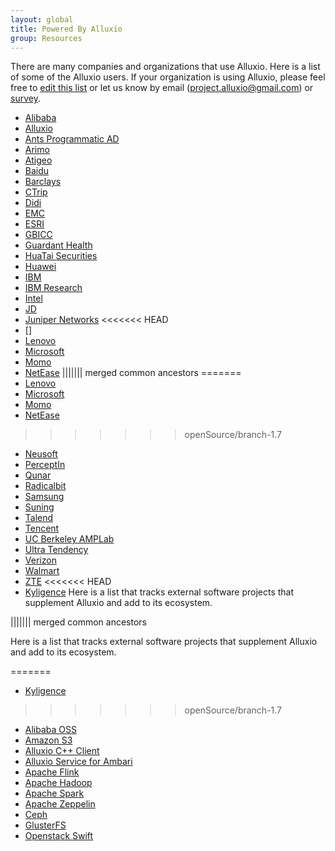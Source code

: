 ```yaml
---
layout: global
title: Powered By Alluxio
group: Resources
---
```


There are many companies and organizations that use Alluxio. Here is a list of some of the Alluxio
users. If your organization is using Alluxio, please feel free to 
[edit this list](https://github.com/alluxio/alluxio/edit/master/docs/en/Powered-By-Alluxio.md)
or let us know by email (project.alluxio@gmail.com) or
[survey](http://alluxio.org/resources/survey-users).

* [Alibaba](http://www.alibaba.com/)
* [Alluxio](http://www.alluxio.com/)
* [Ants Programmatic AD](http://ants.vn/)
* [Arimo](http://arimo.com/)
* [Atigeo](http://atigeo.com/)
* [Baidu](http://www.baidu.com/)
* [Barclays](http://www.barclays.co.uk/)
* [CTrip](http://www.ctrip.com/)
* [Didi](http://www.didichuxing.com/)
* [EMC](https://www.emc.com/)
* [ESRI](http://www.esri.com/)
* [GBICC](http://www.gbicc.net/)
* [Guardant Health](http://www.guardanthealth.com/)
* [HuaTai Securities](http://www.htsc.com.cn/htzq/investor/en/about.jsp)
* [Huawei](http://www.huawei.com/)
* [IBM](http://www.ibm.com/)
* [IBM Research](http://www.research.ibm.com/)
* [Intel](http://www.intel.com/)
* [JD](http://www.jd.com/)
* [Juniper Networks](http://www.juniper.net/)
<<<<<<< HEAD
* []
* [Lenovo](https://www3.lenovo.com/us/en/)
* [Microsoft](https://www.microsoft.com/en-us/)
* [Momo](https://www.immomo.com/)
* [NetEase](https://game.163.com/en/)
||||||| merged common ancestors
=======
* [Lenovo](https://www3.lenovo.com/us/en/)
* [Microsoft](https://www.microsoft.com/en-us/)
* [Momo](https://www.immomo.com/)
* [NetEase](https://game.163.com/en/)
>>>>>>> openSource/branch-1.7
* [Neusoft](http://www.neusoft.com/)
* [PerceptIn](http://www.perceptin.io/)
* [Qunar](http://www.qunar.com/)
* [Radicalbit](http://www.radicalbit.io)
* [Samsung](http://www.samsung.com/us/)
* [Suning](https://www.suning.com/)
* [Talend](https://www.talend.com/)
* [Tencent](https://www.tencent.com)
* [UC Berkeley AMPLab](https://amplab.cs.berkeley.edu/)
* [Ultra Tendency](http://ultratendency.com/)
* [Verizon](https://www.verizonwireless.com/)
* [Walmart](https://www.walmart.com/)
* [ZTE](http://www.zte.com.cn)
<<<<<<< HEAD
* [Kyligence](http://en.kyligence.io/)
Here is a list that tracks external software projects that supplement Alluxio and add to its ecosystem.

||||||| merged common ancestors

Here is a list that tracks external software projects that supplement Alluxio and add to its ecosystem.

=======
* [Kyligence](http://en.kyligence.io/)
>>>>>>> openSource/branch-1.7
* [Alibaba OSS](http://www.aliyun.com/product/oss/?lang=en)
* [Amazon S3](https://aws.amazon.com/s3/)
* [Alluxio C++ Client](https://github.com/stormspirit/libtachyon)
* [Alluxio Service for Ambari](https://github.com/chuyqa/tachyon-ambari-service)
* [Apache Flink](https://flink.apache.org/)
* [Apache Hadoop](https://hadoop.apache.org/)
* [Apache Spark](http://spark.apache.org/)
* [Apache Zeppelin](http://zeppelin-project.org/)
* [Ceph](http://ceph.com/)
* [GlusterFS](http://www.gluster.org/)
* [Openstack Swift](http://docs.openstack.org/developer/swift/)

